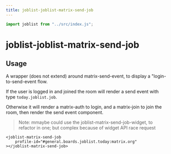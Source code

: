 ```yaml
---
title: joblist-joblist-matrix-send-job
---
```

```js
import joblist from "../src/index.js";
```

# joblist-joblist-matrix-send-job

<joblist-matrix-send-job profile-id="#general.boards.joblist.today:matrix.org"></joblist-matrix-send-job>

## Usage

A wrapper (does not extend) around matrix-send-event, to display a
"login-to-send-event flow.

If the user is logged in and joined the room will render a send event
with type `today.joblist.job`.

Otherwise it will render a matrix-auth to login, and a matrix-join to
join the room, then render the send event component.

> Note: mmaybe could use the joblist-matrix-send-job-widget, to
> refactor in one; but complex because of widget API race request

```
<joblist-matrix-send-job
	profile-id="#general.boards.joblist.today:matrix.org"
></joblist-matrix-send-job>
```
